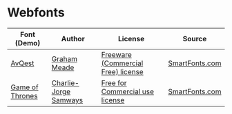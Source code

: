# Webfonts

| Font (Demo) | Author | License | Source |
|------|--------|---------|--------|
| [AvQest](https://grokify.github.io/webfonts/avqest/) | [Graham Meade](https://smartfonts.com/graham-meade.author) | [Freeware (Commercial Free) license](https://github.com/grokify/webfonts/blob/master/avqest/LICENSE.md) | [SmartFonts.com](https://smartfonts.com/avqest.font) |
| [Game of Thrones](https://grokify.github.io/webfonts/game-of-thrones/) | [Charlie-Jorge Samways](https://smartfonts.com/charlie-jorge-samways.author) | [Free for Commercial use license](https://github.com/grokify/webfonts/blob/master/game-of-thrones/LICENSE.md) | [SmartFonts.com](https://smartfonts.com/game-of-thrones.font) |
